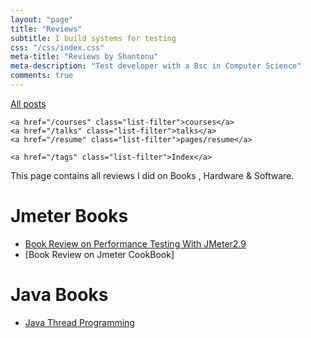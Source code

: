 ```yaml
---
layout: "page"
title: "Reviews"
subtitle: I build systems for testing
css: "/css/index.css"
meta-title: "Reviews by Shantonu"
meta-description: "Test developer with a Bsc in Computer Science"
comments: true
---
```


<div class="list-filters">
    <a href="/" class="list-filter filter-selected">All posts</a>

    <a href="/courses" class="list-filter">courses</a>
	<a href="/talks" class="list-filter">talks</a>
    <a href="/resume" class="list-filter">pages/resume</a>

    <a href="/tags" class="list-filter">Index</a>
</div>

This page contains all reviews I did on Books , Hardware & Software. 

# Jmeter Books
- [Book Review on Performance Testing With JMeter2.9](https://sarkershantonu.github.io/2013/09/28/Performance-Testing-With-JMeter-2.9-Review/)
- [Book Review on Jmeter CookBook]

# Java Books
- [Java Thread Programming](https://sarkershantonu.github.io/2018/02/20/java-thread-programming-review/)

